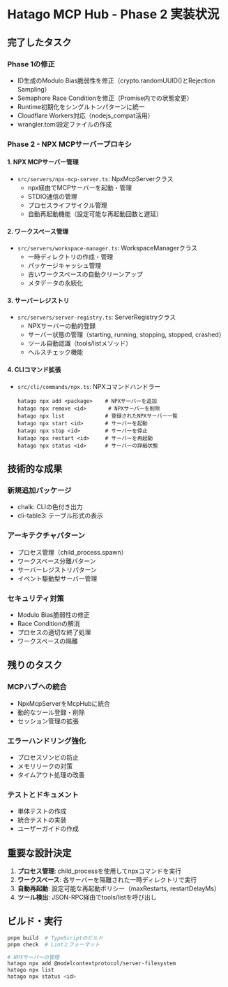 # Hatago MCP Hub - Phase 2 実装状況

## 完了したタスク

### Phase 1の修正

- ID生成のModulo Bias脆弱性を修正（crypto.randomUUID()とRejection Sampling）
- Semaphore Race Conditionを修正（Promise内での状態変更）
- Runtime初期化をシングルトンパターンに統一
- Cloudflare Workers対応（nodejs_compat活用）
- wrangler.toml設定ファイルの作成

### Phase 2 - NPX MCPサーバープロキシ

#### 1. NPX MCPサーバー管理

- `src/servers/npx-mcp-server.ts`: NpxMcpServerクラス
  - npx経由でMCPサーバーを起動・管理
  - STDIO通信の管理
  - プロセスライフサイクル管理
  - 自動再起動機能（設定可能な再起動回数と遅延）

#### 2. ワークスペース管理

- `src/servers/workspace-manager.ts`: WorkspaceManagerクラス
  - 一時ディレクトリの作成・管理
  - パッケージキャッシュ管理
  - 古いワークスペースの自動クリーンアップ
  - メタデータの永続化

#### 3. サーバーレジストリ

- `src/servers/server-registry.ts`: ServerRegistryクラス
  - NPXサーバーの動的登録
  - サーバー状態の管理（starting, running, stopping, stopped, crashed）
  - ツール自動認識（tools/listメソッド）
  - ヘルスチェック機能

#### 4. CLIコマンド拡張

- `src/cli/commands/npx.ts`: NPXコマンドハンドラー
  ```
  hatago npx add <package>    # NPXサーバーを追加
  hatago npx remove <id>       # NPXサーバーを削除
  hatago npx list             # 登録されたNPXサーバー一覧
  hatago npx start <id>       # サーバーを起動
  hatago npx stop <id>        # サーバーを停止
  hatago npx restart <id>     # サーバーを再起動
  hatago npx status <id>      # サーバーの詳細状態
  ```

## 技術的な成果

### 新規追加パッケージ

- chalk: CLIの色付き出力
- cli-table3: テーブル形式の表示

### アーキテクチャパターン

- プロセス管理（child_process.spawn）
- ワークスペース分離パターン
- サーバーレジストリパターン
- イベント駆動型サーバー管理

### セキュリティ対策

- Modulo Bias脆弱性の修正
- Race Conditionの解消
- プロセスの適切な終了処理
- ワークスペースの隔離

## 残りのタスク

### MCPハブへの統合

- NpxMcpServerをMcpHubに統合
- 動的なツール登録・削除
- セッション管理の拡張

### エラーハンドリング強化

- プロセスゾンビの防止
- メモリリークの対策
- タイムアウト処理の改善

### テストとドキュメント

- 単体テストの作成
- 統合テストの実装
- ユーザーガイドの作成

## 重要な設計決定

1. **プロセス管理**: child_processを使用してnpxコマンドを実行
2. **ワークスペース**: 各サーバーを隔離された一時ディレクトリで実行
3. **自動再起動**: 設定可能な再起動ポリシー（maxRestarts, restartDelayMs）
4. **ツール検出**: JSON-RPC経由でtools/listを呼び出し

## ビルド・実行

```bash
pnpm build  # TypeScriptのビルド
pnpm check  # Lintとフォーマット

# NPXサーバーの管理
hatago npx add @modelcontextprotocol/server-filesystem
hatago npx list
hatago npx status <id>
```
